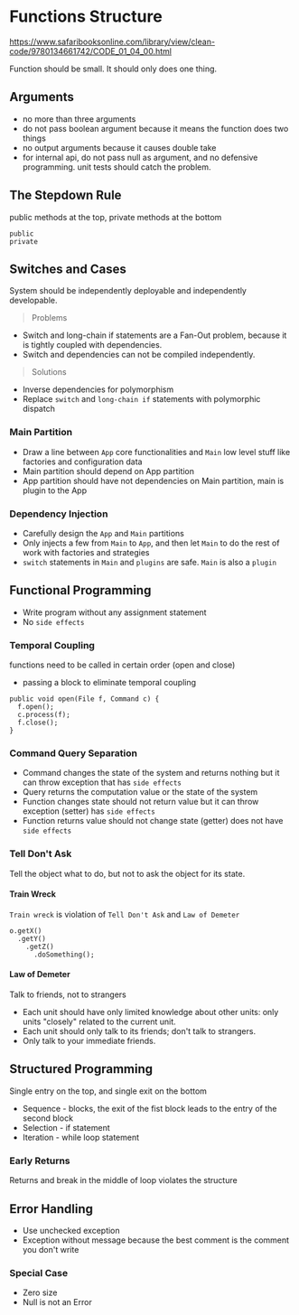 # Functions Structure

https://www.safaribooksonline.com/library/view/clean-code/9780134661742/CODE_01_04_00.html

Function should be small. It should only does one thing.

## Arguments

- no more than three arguments
- do not pass boolean argument because it means the function does two things
- no output arguments because it causes double take
- for internal api, do not pass null as argument, and no defensive programming. unit tests should catch the problem.

## The Stepdown Rule

public methods at the top, private methods at the bottom

```
public
private
```

## Switches and Cases

System should be independently deployable and independently developable.

> Problems

- Switch and long-chain if statements are a Fan-Out problem, because it is tightly coupled with dependencies.
- Switch and dependencies can not be compiled independently.

> Solutions

- Inverse dependencies for polymorphism
- Replace `switch` and `long-chain if` statements with polymorphic dispatch

### Main Partition

- Draw a line between `App` core functionalities and `Main` low level stuff like factories and configuration data
- Main partition should depend on App partition
- App partition should have not dependencies on Main partition, main is plugin to the App

### Dependency Injection

- Carefully design the `App` and `Main` partitions
- Only injects a few from `Main` to `App`, and then let `Main` to do the rest of work with factories and strategies
- `switch` statements in `Main` and `plugins` are safe. `Main` is also a `plugin`

## Functional Programming

- Write program without any assignment statement
- No `side effects`

### Temporal Coupling

functions need to be called in certain order (open and close)

- passing a block to eliminate temporal coupling

```
public void open(File f, Command c) {
  f.open();
  c.process(f);
  f.close();
}
```

### Command Query Separation

- Command changes the state of the system and returns nothing but it can throw exception that has `side effects`
- Query returns the computation value or the state of the system
- Function changes state should not return value but it can throw exception (setter) has `side effects`
- Function returns value should not change state (getter) does not have `side effects`

### Tell Don't Ask

Tell the object what to do, but not to ask the object for its state.

#### Train Wreck

`Train wreck` is violation of `Tell Don't Ask` and `Law of Demeter`

```
o.getX()
  .getY()
    .getZ()
      .doSomething();
```

#### Law of Demeter

Talk to friends, not to strangers

- Each unit should have only limited knowledge about other units: only units "closely" related to the current unit.
- Each unit should only talk to its friends; don't talk to strangers.
- Only talk to your immediate friends.

## Structured Programming

Single entry on the top, and single exit on the bottom

- Sequence - blocks, the exit of the fist block leads to the entry of the second block
- Selection - if statement
- Iteration - while loop statement

### Early Returns

Returns and break in the middle of loop violates the structure

## Error Handling

- Use unchecked exception
- Exception without message because the best comment is the comment you don't write

### Special Case

- Zero size
- Null is not an Error
